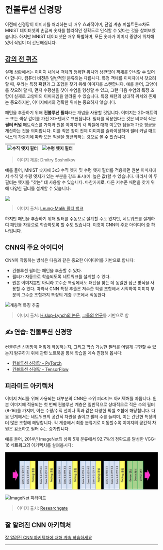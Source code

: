 <!--
CO_OP_TRANSLATOR_METADATA:
{
  "original_hash": "a560d5b845962cf33dc102266e409568",
  "translation_date": "2025-09-23T13:17:54+00:00",
  "source_file": "lessons/4-ComputerVision/07-ConvNets/README.md",
  "language_code": "ko"
}
-->
# 컨볼루션 신경망

이전에 신경망이 이미지를 처리하는 데 매우 효과적이며, 단일 계층 퍼셉트론조차도 MNIST 데이터셋의 손글씨 숫자를 합리적인 정확도로 인식할 수 있다는 것을 살펴보았습니다. 하지만 MNIST 데이터셋은 매우 특별하며, 모든 숫자가 이미지 중앙에 위치해 있어 작업이 더 간단해집니다.

## [강의 전 퀴즈](https://ff-quizzes.netlify.app/en/ai/quiz/13)

실제 상황에서는 이미지 내에서 객체의 정확한 위치와 상관없이 객체를 인식할 수 있어야 합니다. 컴퓨터 비전은 일반적인 분류와는 다릅니다. 특정 객체를 이미지에서 찾으려 할 때, 우리는 특정 **패턴**과 그 조합을 찾기 위해 이미지를 스캔합니다. 예를 들어, 고양이를 찾으려 할 때, 먼저 수평선을 찾아 수염을 형성할 수 있고, 그런 다음 수염의 특정 조합이 실제로 고양이의 이미지임을 알려줄 수 있습니다. 특정 패턴의 상대적 위치와 존재는 중요하지만, 이미지에서의 정확한 위치는 중요하지 않습니다.

패턴을 추출하기 위해 **컨볼루션 필터**라는 개념을 사용할 것입니다. 이미지는 2D-매트릭스 또는 색상 깊이를 가진 3D-텐서로 표현됩니다. 필터를 적용한다는 것은 비교적 작은 **필터 커널** 매트릭스를 가져와 원본 이미지의 각 픽셀에 대해 이웃한 점들과 가중 평균을 계산하는 것을 의미합니다. 이를 작은 창이 전체 이미지를 슬라이딩하며 필터 커널 매트릭스의 가중치에 따라 모든 픽셀을 평균화하는 것으로 볼 수 있습니다.

![수직 엣지 필터](../../../../../translated_images/filter-vert.b7148390ca0bc356ddc7e55555d2481819c1e86ddde9dce4db5e71a69d6f887f.ko.png) | ![수평 엣지 필터](../../../../../translated_images/filter-horiz.59b80ed4feb946efbe201a7fe3ca95abb3364e266e6fd90820cb893b4d3a6dda.ko.png)
----|----

> 이미지 제공: Dmitry Soshnikov

예를 들어, MNIST 숫자에 3x3 수직 엣지 및 수평 엣지 필터를 적용하면 원본 이미지에서 수직 및 수평 엣지가 있는 부분을 강조 표시(예: 높은 값)할 수 있습니다. 따라서 이 두 필터는 엣지를 "찾는" 데 사용할 수 있습니다. 마찬가지로, 다른 저수준 패턴을 찾기 위해 다양한 필터를 설계할 수 있습니다:

<img src="images/lmfilters.jpg" width="500" align="center"/>

> 이미지 출처: [Leung-Malik 필터 뱅크](https://www.robots.ox.ac.uk/~vgg/research/texclass/filters.html)

하지만 패턴을 추출하기 위해 필터를 수동으로 설계할 수도 있지만, 네트워크를 설계하여 패턴을 자동으로 학습하도록 할 수도 있습니다. 이것이 CNN의 주요 아이디어 중 하나입니다.

## CNN의 주요 아이디어

CNN이 작동하는 방식은 다음과 같은 중요한 아이디어를 기반으로 합니다:

* 컨볼루션 필터는 패턴을 추출할 수 있다.
* 필터가 자동으로 학습되도록 네트워크를 설계할 수 있다.
* 원본 이미지뿐만 아니라 고수준 특징에서도 패턴을 찾는 데 동일한 접근 방식을 사용할 수 있다. 따라서 CNN 특징 추출은 저수준 픽셀 조합에서 시작하여 이미지 부분의 고수준 조합까지 특징의 계층 구조에서 작동한다.

![계층적 특징 추출](../../../../../translated_images/FeatureExtractionCNN.d9b456cbdae7cb643fde3032b81b2940e3cf8be842e29afac3f482725ba7f95c.ko.png)

> 이미지 출처: [Hislop-Lynch의 논문](https://www.semanticscholar.org/paper/Computer-vision-based-pedestrian-trajectory-Hislop-Lynch/26e6f74853fc9bbb7487b06dc2cf095d36c9021d), [그들의 연구](https://dl.acm.org/doi/abs/10.1145/1553374.1553453)를 기반으로 함

## ✍️ 연습: 컨볼루션 신경망

컨볼루션 신경망이 어떻게 작동하는지, 그리고 학습 가능한 필터를 어떻게 구현할 수 있는지 탐구하기 위해 관련 노트북을 통해 학습을 계속 진행해 봅시다:

* [컨볼루션 신경망 - PyTorch](ConvNetsPyTorch.ipynb)
* [컨볼루션 신경망 - TensorFlow](ConvNetsTF.ipynb)

## 피라미드 아키텍처

이미지 처리를 위해 사용되는 대부분의 CNN은 소위 피라미드 아키텍처를 따릅니다. 원본 이미지에 적용되는 첫 번째 컨볼루션 계층은 일반적으로 상대적으로 적은 수의 필터(8-16)를 가지며, 이는 수평/수직 선이나 획과 같은 다양한 픽셀 조합에 해당합니다. 다음 단계에서는 네트워크의 공간적 차원을 줄이고 필터 수를 늘리며, 이는 간단한 특징의 더 많은 조합에 해당합니다. 각 계층에서 최종 분류기로 이동할수록 이미지의 공간적 차원은 감소하고 필터 수는 증가합니다.

예를 들어, 2014년 ImageNet의 상위 5개 분류에서 92.7%의 정확도를 달성한 VGG-16 네트워크의 아키텍처를 살펴봅시다:

![ImageNet 계층](../../../../../translated_images/vgg-16-arch1.d901a5583b3a51baeaab3e768567d921e5d54befa46e1e642616c5458c934028.ko.jpg)

![ImageNet 피라미드](../../../../../translated_images/vgg-16-arch.64ff2137f50dd49fdaa786e3f3a975b3f22615efd13efb19c5d22f12e01451a1.ko.jpg)

> 이미지 출처: [Researchgate](https://www.researchgate.net/figure/Vgg16-model-structure-To-get-the-VGG-NIN-model-we-replace-the-2-nd-4-th-6-th-7-th_fig2_335194493)

## 잘 알려진 CNN 아키텍처

[잘 알려진 CNN 아키텍처에 대해 계속 학습하세요](CNN_Architectures.md)

---

